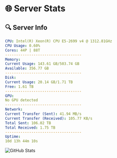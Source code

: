 # 🌐 Server Stats
## 🔍 Server Info
```yaml
CPU: Intel(R) Xeon(R) CPU E5-2699 v4 @ 1312.81GHz
CPU Usage: 0.60%
Cores: 44P | 88T
-----------------------------------
Memory:
Current Usage: 143.61 GB/503.74 GB
Available: 356.77 GB
-----------------------------------
Disk:
Current Usage: 20.14 GB/1.71 TB
Free: 1.61 TB
-----------------------------------
GPU:
No GPU detected
-----------------------------------
Network:
Current Transfer (Sent): 41.94 MB/s
Current Transfer (Received): 105.77 KB/s
Total Sent: 106.02 TB
Total Received: 1.75 TB
-----------------------------------
Uptime:
10d 13h 44m 10s
```
![GitHub Stats](https://img.shields.io/badge/Updated-2025-02-18_12:27:28-blue)